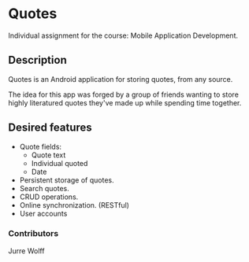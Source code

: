 # Quotes
Individual assignment for the course: Mobile Application Development.
## Description
Quotes is an Android application for storing quotes, from any source. 

The idea for this app was forged by a group of friends wanting to store highly literatured quotes they've made up while spending time together.
## Desired features
* Quote fields:
	* Quote text
	* Individual quoted
	* Date
* Persistent storage of quotes.
* Search quotes.
* CRUD operations.
* Online synchronization. (RESTful)
* User accounts

### Contributors
Jurre Wolff
